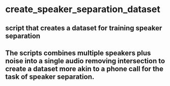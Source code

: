 # create_speaker_separation_dataset
<h2>script that creates a dataset for training speaker separation<h2>
The scripts combines multiple speakers plus noise into a single audio removing  intersection to create a dataset more akin to a phone call for the task of speaker separation.

